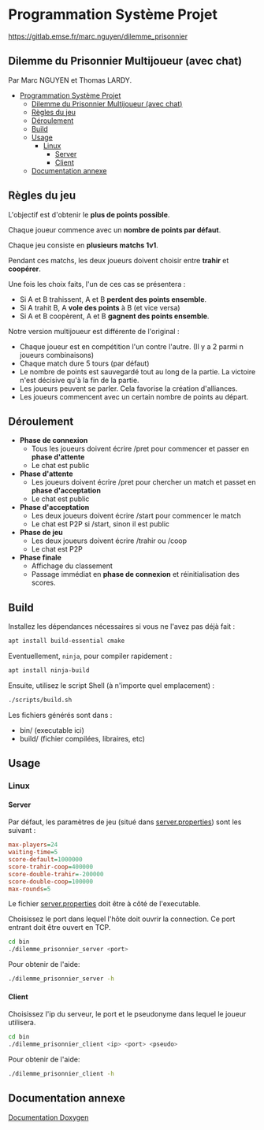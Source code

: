 # Programmation Système Projet

https://gitlab.emse.fr/marc.nguyen/dilemme_prisonnier

## Dilemme du Prisonnier Multijoueur (avec chat)

Par Marc NGUYEN et Thomas LARDY.

- [Programmation Système Projet](#programmation-système-projet)
  - [Dilemme du Prisonnier Multijoueur (avec chat)](#dilemme-du-prisonnier-multijoueur-avec-chat)
  - [Règles du jeu](#règles-du-jeu)
  - [Déroulement](#déroulement)
  - [Build](#build)
  - [Usage](#usage)
    - [Linux](#linux)
      - [Server](#server)
      - [Client](#client)
  - [Documentation annexe](#documentation-annexe)

## Règles du jeu

L'objectif est d'obtenir le **plus de points possible**.

Chaque joueur commence avec un **nombre de points par défaut**.

Chaque jeu consiste en **plusieurs matchs 1v1**.

Pendant ces matchs, les deux joueurs doivent choisir entre **trahir** et **coopérer**.

Une fois les choix faits, l'un de ces cas se présentera :

- Si A et B trahissent, A et B **perdent des points ensemble**.
- Si A trahit B, A **vole des points** à B (et vice versa)
- Si A et B coopèrent, A et B **gagnent des points ensemble**.

Notre version multijoueur est différente de l'original :

- Chaque joueur est en compétition l'un contre l'autre. (Il y a 2 parmi n joueurs combinaisons)
- Chaque match dure 5 tours (par défaut)
- Le nombre de points est sauvegardé tout au long de la partie. La victoire n'est décisive qu'à la fin de la partie.
- Les joueurs peuvent se parler. Cela favorise la création d'alliances.
- Les joueurs commencent avec un certain nombre de points au départ.

## Déroulement

- **Phase de connexion**
  - Tous les joueurs doivent écrire /pret pour commencer et passer en **phase d'attente**
  - Le chat est public
- **Phase d'attente**
  - Les joueurs doivent écrire /pret pour chercher un match et passet en **phase d'acceptation**
  - Le chat est public
- **Phase d'acceptation**
  - Les deux joueurs doivent écrire /start pour commencer le match
  - Le chat est P2P si /start, sinon il est public
- **Phase de jeu**
  - Les deux joueurs doivent écrire /trahir ou /coop
  - Le chat est P2P
- **Phase finale**
  - Affichage du classement
  - Passage immédiat en **phase de connexion** et réinitialisation des scores.

## Build

Installez les dépendances nécessaires si vous ne l'avez pas déjà fait :

```sh
apt install build-essential cmake
```

Eventuellement, `ninja`, pour compiler rapidement :

```sh
apt install ninja-build
```

Ensuite, utilisez le script Shell (à n'importe quel emplacement) :

```sh
./scripts/build.sh
```

Les fichiers générés sont dans :

- bin/ (executable ici)
- build/ (fichier compilées, libraires, etc)

## Usage

### Linux

#### Server

Par défaut, les paramètres de jeu (situé dans [server.properties](./bin/server.properties)) sont les suivant :

```ini
max-players=24
waiting-time=5
score-default=1000000
score-trahir-coop=400000
score-double-trahir=-200000
score-double-coop=100000
max-rounds=5
```

Le fichier [server.properties](./bin/server.properties) doit être à côté de l'executable.

Choisissez le port dans lequel l'hôte doit ouvrir la connection.
Ce port entrant doit être ouvert en TCP.

```sh
cd bin
./dilemme_prisonnier_server <port>
```

Pour obtenir de l'aide:

```sh
./dilemme_prisonnier_server -h
```

#### Client

Choisissez l'ip du serveur, le port et le pseudonyme dans lequel le joueur utilisera.

```sh
cd bin
./dilemme_prisonnier_client <ip> <port> <pseudo>
```

Pour obtenir de l'aide:

```sh
./dilemme_prisonnier_client -h
```

## Documentation annexe

[Documentation Doxygen](http://marc.nguyen.gitlab.emse.fr/dilemme_prisonnier)
